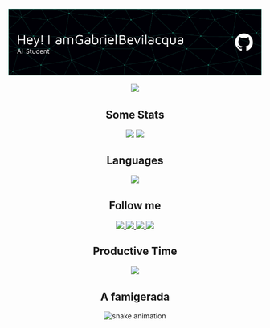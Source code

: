 <div align="center">
  
![Header](./github-header-image(2).png)

![](http://github-profile-summary-cards.vercel.app/api/cards/profile-details?username=GabrielBBarros&theme=gotham) 

## Some Stats
![](http://github-profile-summary-cards.vercel.app/api/cards/stats?username=GabrielBBarros&theme=gotham)
![](http://github-profile-summary-cards.vercel.app/api/cards/repos-per-language?username=GabrielBBarros&theme=gotham)

## Languages
<p align="center">
  <a href="https://skillicons.dev">
    <img src="https://skillicons.dev/icons?i=py,js,ts,htmx,mysql,php,java,react" />
  </a>
</p>

## Follow me
<a href="https://www.linkedin.com/in/gabriel-bevilacqua-barros-14039819b/"><img src = "https://img.shields.io/badge/LinkedIn-0077B5?style=for-the-badge&logo=linkedin&logoColor=white" > </a>
<a href="mailto:gabriel.bevilacqua.2002@gmail.com"><img src = "https://img.shields.io/badge/Gmail-D14836?style=for-the-badge&logo=gmail&logoColor=white" > </a>
<a href="[mailto:gabriel.bevilacqua.2002@gmail.com](https://www.researchgate.net/profile/Gabriel-Barros-34)"><img src = "https://img.shields.io/badge/Gmail-D14836?style=for-the-badge&logo=gmail&logoColor=white" > </a>
<a href="https://wa.me/5515981245960"><img src = "https://img.shields.io/badge/LinkedIn-0077B5?style=for-the-badge&logo=linkedin&logoColor=white" > </a>


## Productive Time
![](http://github-profile-summary-cards.vercel.app/api/cards/productive-time?username=GabrielBBarros&theme=gotham&utcOffset=8)

## A famigerada
![snake animation](https://github.com/GabrielBBarros/GabrielBBarros/blob/output/github-contribution-grid-snake-dark.svg)
</div>
